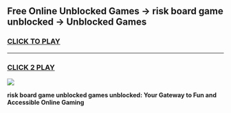 
## Free Online Unblocked Games → risk board game unblocked → Unblocked Games
<h3>
<a href="https://premium.freeplayer.one?title=risk_board_game_unblocked&ref=21F">CLICK TO PLAY</a></h3>
<hr>

<h3>
<a href="https://premium.freeplayer.one?title=risk_board_game_unblocked&ref=21F">CLICK 2 PLAY</a>
  
</h3>

<a href="https://premium.freeplayer.one?title=risk_board_game_unblocked&ref=21F/"><img src="https://clearcache.store/games.png"></a>


**risk board game unblocked games unblocked: Your Gateway to Fun and Accessible Online Gaming**

